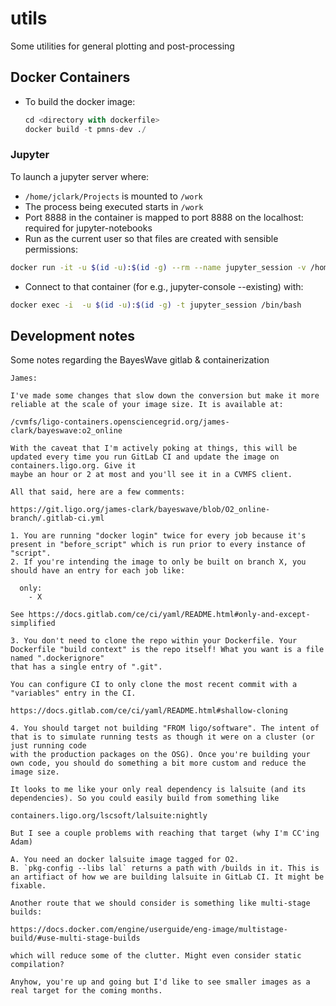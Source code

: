 # utils
Some utilities for general plotting and post-processing


## Docker Containers

 * To build the docker image: 
    ```python
    cd <directory with dockerfile>
    docker build -t pmns-dev ./
    ```

### Jupyter

To launch a jupyter server where:
 * `/home/jclark/Projects` is mounted to `/work`
 * The process being executed starts in `/work`
 * Port 8888 in the container is mapped to port 8888 on the localhost: required for jupyter-notebooks
 * Run as the current user so that files are created with sensible permissions:
 ```bash
 docker run -it -u $(id -u):$(id -g) --rm --name jupyter_session -v /home/jclark/Projects:/work -w /work -p 8888:8888 pmns-dev
 ```
 * Connect to that container (for e.g., jupyter-console --existing) with:
 ```bash
 docker exec -i  -u $(id -u):$(id -g) -t jupyter_session /bin/bash
 ```

## Development notes
Some notes regarding the BayesWave gitlab & containerization

```
James:

I've made some changes that slow down the conversion but make it more reliable at the scale of your image size. It is available at:

/cvmfs/ligo-containers.opensciencegrid.org/james-clark/bayeswave:o2_online

With the caveat that I'm actively poking at things, this will be updated every time you run GitLab CI and update the image on containers.ligo.org. Give it
maybe an hour or 2 at most and you'll see it in a CVMFS client.

All that said, here are a few comments:

https://git.ligo.org/james-clark/bayeswave/blob/O2_online-branch/.gitlab-ci.yml

1. You are running "docker login" twice for every job because it's present in "before_script" which is run prior to every instance of "script".
2. If you're intending the image to only be built on branch X, you should have an entry for each job like:

  only:
    - X

See https://docs.gitlab.com/ce/ci/yaml/README.html#only-and-except-simplified

3. You don't need to clone the repo within your Dockerfile. Your Dockerfile "build context" is the repo itself! What you want is a file named ".dockerignore"
that has a single entry of ".git".

You can configure CI to only clone the most recent commit with a "variables" entry in the CI.

https://docs.gitlab.com/ce/ci/yaml/README.html#shallow-cloning

4. You should target not building "FROM ligo/software". The intent of that is to simulate running tests as though it were on a cluster (or just running code
with the production packages on the OSG). Once you're building your own code, you should do something a bit more custom and reduce the image size.

It looks to me like your only real dependency is lalsuite (and its dependencies). So you could easily build from something like

containers.ligo.org/lscsoft/lalsuite:nightly

But I see a couple problems with reaching that target (why I'm CC'ing Adam)

A. You need an docker lalsuite image tagged for O2.
B. `pkg-config --libs lal` returns a path with /builds in it. This is an artifiact of how we are building lalsuite in GitLab CI. It might be fixable.

Another route that we should consider is something like multi-stage builds:

https://docs.docker.com/engine/userguide/eng-image/multistage-build/#use-multi-stage-builds

which will reduce some of the clutter. Might even consider static compilation?

Anyhow, you're up and going but I'd like to see smaller images as a real target for the coming months.
```
